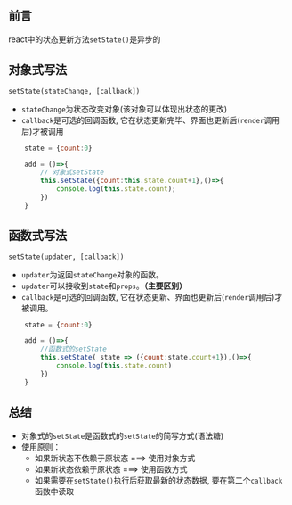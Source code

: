 ## 前言
react中的状态更新方法`setState()`是异步的


## 对象式写法
`setState(stateChange, [callback])`
- `stateChange`为状态改变对象(该对象可以体现出状态的更改)
- `callback`是可选的回调函数, 它在状态更新完毕、界面也更新后(`render`调用后)才被调用

```javascript
	state = {count:0}

	add = ()=>{
		// 对象式setState
		this.setState({count:this.state.count+1},()=>{
			console.log(this.state.count);
		})
	}
```

## 函数式写法
 `setState(updater, [callback])`
 - `updater`为返回`stateChange`对象的函数。
 - `updater`可以接收到`state`和`props`。**（主要区别）**
 - `callback`是可选的回调函数, 它在状态更新、界面也更新后(`render`调用后)才被调用。

```javascript
	state = {count:0}

	add = ()=>{
		//函数式的setState
		this.setState( state => ({count:state.count+1}),()=>{
			console.log(this.state.count)
		})
	}
```

## 总结
- 对象式的`setState`是函数式的`setState`的简写方式(语法糖)
- 使用原则：
  - 如果新状态不依赖于原状态 ===> 使用对象方式
  - 如果新状态依赖于原状态 ===> 使用函数方式
  - 如果需要在`setState()`执行后获取最新的状态数据, 要在第二个`callback`函数中读取